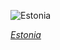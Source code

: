 
![Estonia](https://www.gstatic.com/prettyearth/assets/full/5529.jpg)

*[Estonia](https://www.google.com/maps/@59.342633,28.059575,16z/data=!3m1!1e3)*
